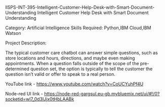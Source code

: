 llSPS-INT-395-Intelligent-Customer-Help-Desk-with-Smart-Document-Understanding
Intelligent Customer Help Desk with Smart Document Understanding

Category: Artificial Intelligence
Skills Required: Python,IBM Cloud,IBM Watson

Project Description:

The typical customer care chatbot can answer simple questions, such as store locations and hours, directions, and maybe even making appointments. When a question falls outside of the scope of the pre-determined question set, the option is typically to tell the customer the question isn’t valid or offer to speak to a real person.

YouTube link - https://www.youtube.com/watch?v=CoUCYuhPf4U

Node-red UI link - https://node-red-gargsul.eu-gb.mybluemix.net/ui/#!/0?socketid=wl7_0d3IJjx0tHbLAABk

